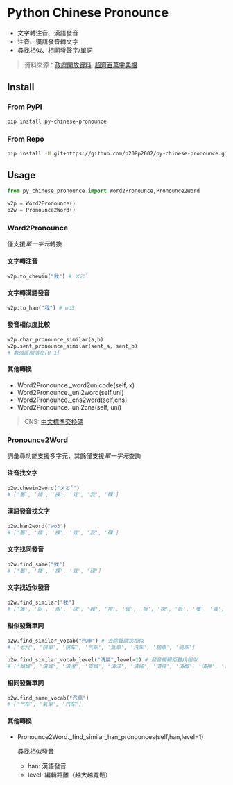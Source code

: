 # Python Chinese Pronounce
- 文字轉注音、漢語發音
- 注音、漢語發音轉文字
- 尋找相似、相同發聲字/單詞

> 資料來源：[政府開放資料](https://data.gov.tw/dataset/5961), [超齊百萬字典檔](https://github.com/samejack/sc-dictionary)

## Install
### From PyPI
```sh
pip install py-chinese-pronounce
```
### From Repo
```sh
pip install -U git+https://github.com/p208p2002/py-chinese-pronounce.git
```
## Usage
```python
from py_chinese_pronounce import Word2Pronounce,Pronounce2Word

w2p = Word2Pronounce()
p2w = Pronounce2Word()
```
### Word2Pronounce
僅支援*單一字元*轉換
#### 文字轉注音
```python
w2p.to_chewin("我") # ㄨㄛˇ
```
#### 文字轉漢語發音
```python
w2p.to_han("我") # wo3
```

#### 發音相似度比較
```python
w2p.char_pronounce_similar(a,b)
w2p.sent_pronounce_similar(sent_a, sent_b)
# 數值區間落在[0-1]
```

#### 其他轉換
- Word2Pronounce._word2unicode(self, x)
- Word2Pronounce._uni2word(self,uni)
- Word2Pronounce._cns2word(self,cns)
- Word2Pronounce._uni2cns(self, uni)
> CNS: [中文標準交換碼](https://www.cns11643.gov.tw/index.jsp)

### Pronounce2Word
詞彙尋功能支援多字元，其餘僅支援*單一字元*查詢

#### 注音找文字 
```python
p2w.chewin2word("ㄨㄛˇ") 
# ['䰀', '婑', '捰', '㦱', '我', '䂺']
```

#### 漢語發音找文字
```python
p2w.han2word("wo3")
# ['䰀', '婑', '捰', '㦱', '我', '䂺']
```

#### 文字找同發音
```python
p2w.find_same("我")
# ['䰀', '婑', '捰', '㦱', '䂺']
```

#### 文字找近似發音
```python
p2w.find_similar("我")
# ['蠖', '臥', '䇶', '䂺', '䪝', '捾', '偓', '握', '捰', '卧', '雘', '㦱', '濣', '䠎', '楃', '沃', '渥', '䁊', '涴', '幄', '龌', '㓇', '矱', '斡', '㠛', '肟', '齷', '仴', '䰀', '婑', '喔', '腛', '䀑']
```

#### 相似發聲單詞
```python
p2w.find_similar_vocab("汽車") # 去除聲調找相似
# ['七尺', '棋車', '棋车', '气车', '氣車', '汽车', '騎車', '骑车']
```
```python
p2w.find_similar_vocab_level("清晨",level=1) # 發音編輯距離找相似
# ['傾城', '清城', '清澄', '青城', '清淳', '清純', '清纯', '清醇', '清神', '青神', '星塵', ...
```

#### 相同發聲單詞
```python
p2w.find_same_vocab("汽車")
# ['气车', '氣車', '汽车']
```

#### 其他轉換
- Pronounce2Word._find_similar_han_pronounces(self,han,level=1)

    尋找相似發音
    - han: 漢語發音
    - level: 編輯距離（越大越寬鬆）